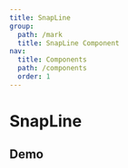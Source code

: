 ```yaml
---
title: SnapLine
group:
  path: /mark
  title: SnapLine Component
nav:
  title: Components
  path: /components
  order: 1
---
```


# SnapLine

## Demo

<code src='./demos/Simple.tsx'></code>
